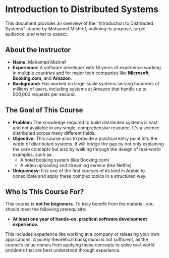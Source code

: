 # Introduction to Distributed Systems

This document provides an overview of the "Introduction to Distributed Systems" course by Mohamed Mishref, outlining its purpose, target audience, and what to expect.

## About the Instructor

-   **Name:** Mohamed Mishref
-   **Experience:** A software developer with 18 years of experience working in multiple countries and for major tech companies like **Microsoft**, **Booking.com**, and **Amazon**.
-   **Background:** Has worked on large-scale systems serving hundreds of millions of users, including systems at Amazon that handle up to 500,000 requests per second.

## The Goal of This Course

-   **Problem:** The knowledge required to build distributed systems is vast and not available in any single, comprehensive resource. It's a science distributed across many different fields.
-   **Objective:** This course aims to provide a practical entry point into the world of distributed systems. It will bridge the gap by not only explaining the core concepts but also by walking through the design of real-world examples, such as:
    -   A hotel booking system (like Booking.com)
    -   A video uploading and streaming service (like Netflix)
-   **Uniqueness:** It is one of the first courses of its kind in Arabic to consolidate and apply these complex topics in a structured way.

## Who Is This Course For?

This course is **not for beginners**. To truly benefit from the material, you should meet the following prerequisite:

-   **At least one year of hands-on, practical software development experience.**

This includes experience like working at a company or releasing your own applications. A purely theoretical background is not sufficient, as the course's value comes from applying these concepts to solve real-world problems that are best understood through experience.

